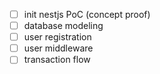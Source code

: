 - [ ] init nestjs PoC (concept proof)
- [ ] database modeling
- [ ] user registration
- [ ] user middleware
- [ ] transaction flow

